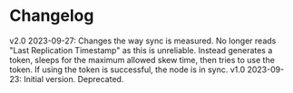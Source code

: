 # Changelog

v2.0 2023-09-27: Changes the way sync is measured. No longer reads "Last Replication Timestamp" as this is unreliable. Instead generates a token, sleeps for the maximum allowed skew time, then tries to use the token. If using the token is successful, the node is in sync.
v1.0 2023-09-23: Initial version. Deprecated.
